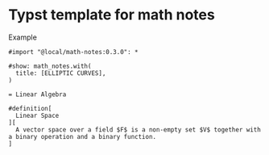 # Typst template for math notes

Example

```typ
#import "@local/math-notes:0.3.0": *

#show: math_notes.with(
  title: [ELLIPTIC CURVES],
)

= Linear Algebra

#definition[
  Linear Space
][
  A vector space over a field $F$ is a non-empty set $V$ together with a binary operation and a binary function.
]
```
